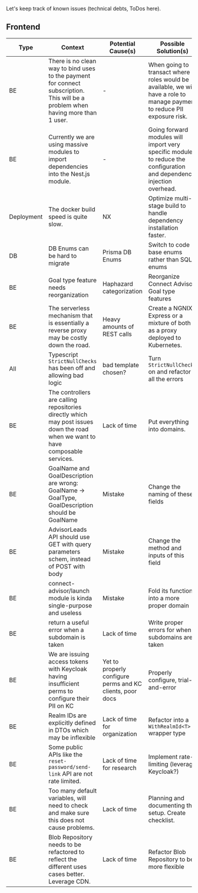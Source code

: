 Let's keep track of known issues (technical debts, ToDos here).

## Frontend

| Type       | Context                                                                                                                          | Potential Cause(s)                                        | Possible Solution(s)                                                                                                      | Temporary Solution(s)                                                          | Priority    |
|------------|----------------------------------------------------------------------------------------------------------------------------------|-----------------------------------------------------------|---------------------------------------------------------------------------------------------------------------------------|--------------------------------------------------------------------------------|-------------|
| BE         | There is no clean way to bind uses to the payment for connect subscription. This will be a problem when having more than 1 user. | -                                                         | When going to transact where roles would be available, we will have a role to manage payment to reduce PII exposure risk. | Don't care                                                                     | Medium      |
| BE         | Currently we are using massive modules to import dependencies into the Nest.js module.                                           | -                                                         | Going forward modules will import very specific modules to reduce the configuration and dependency injection overhead.    | Don't care                                                                     | Low         |
| Deployment | The docker build speed is quite slow.                                                                                            | NX                                                        | Optimize multi-stage build to handle dependency installation faster.                                                      | Don't care                                                                     | Medium      |
| DB         | DB Enums can be hard to migrate                                                                                                  | Prisma DB Enums                                           | Switch to code base enums rather than SQL enums                                                                           | Don't care                                                                     | Medium      | 
| BE         | Goal type feature needs reorganization                                                                                           | Haphazard categorization                                  | Reorganize Connect Advisor Goal type features                                                                             | N/A                                                                            | Low         |
| BE         | The serverless mechanism that is essentially a reverse proxy may be costly down the road.                                        | Heavy amounts of REST calls                               | Create a NGNIX, Express or a mixture of both as a proxy deployed to Kubernetes.                                           | Don't care                                                                     | Low         |
| All        | Typescript `StrictNullChecks` has been off and allowing bad logic                                                                | bad template chosen?                                      | Turn `StrictNullChecks` on and refactor all the errors                                                                    | Don't care                                                                     | Medium-High |
| BE         | The controllers are calling repositories directly which may post issues down the road when we want to have composable services.  | Lack of time                                              | Put everything into domains.                                                                                              | Don't care                                                                     | Medium      | 
| BE         | GoalName and GoalDescription are wrong: GoalName -> GoalType, GoalDescription should be GoalName                                 | Mistake                                                   | Change the naming of these fields                                                                                         | Don't care                                                                     | Medium      |
| BE         | AdvisorLeads API should use GET with query parameters schem, instead of POST with body                                           | Mistake                                                   | Change the method and inputs of this field                                                                                | Don't care                                                                     | Medium      |
| BE         | connect-advisor/launch module is kinda single-purpose and useless                                                                | Mistake                                                   | Fold its functions into a more proper domain                                                                              | Don't care                                                                     | Medium      |
| BE         | return a useful error when a subdomain is taken                                                                                  | Lack of time                                              | Write proper errors for when subdomains are taken                                                                         | Don't care                                                                     | High        |
| BE         | We are issuing access tokens with Keycloak having insufficient perms to configure their PII on KC                                | Yet to properly configure perms and KC clients, poor docs | Properly configure, trial-and-error                                                                                       | Use an admin account in the BE, properly demarcating abuses thereof            | Low         |
| BE         | Realm IDs are explicitly defined in DTOs which may be inflexible                                                                 | Lack of time for organization                             | Refactor into a `WithRealmId<T>` wrapper type                                                                             | Don't care                                                                     | Very Low    |
| BE         | Some public APIs like the `reset-password/send-link` API are not rate limited.                                                   | Lack of time for research                                 | Implement rate-limiting (leverage Keycloak?)                                                                              | Don't care                                                                     | High        |
| BE         | Too many default variables, will need to check and make sure this does not cause problems.                                       | Lack of time                                              | Planning and documenting the setup. Create checklist.                                                                     | Don't care                                                                     | High        |
| BE         | Blob Repository needs to be refactored to reflect the different uses cases better. Leverage CDN.                                 | Lack of time                                              | Refactor Blob Repository to be more flexible                                                                              | Just use it for tenant assets                                                  | Medium      |
